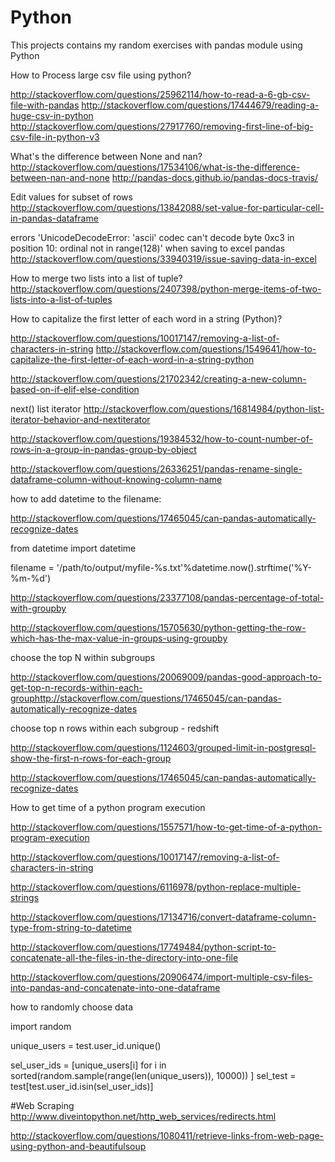 # Python


This projects contains my random exercises with pandas module using Python

How to Process large csv file using python?

http://stackoverflow.com/questions/25962114/how-to-read-a-6-gb-csv-file-with-pandas
http://stackoverflow.com/questions/17444679/reading-a-huge-csv-in-python
http://stackoverflow.com/questions/27917760/removing-first-line-of-big-csv-file-in-python-v3


What's the difference between None and nan?
http://stackoverflow.com/questions/17534106/what-is-the-difference-between-nan-and-none
http://pandas-docs.github.io/pandas-docs-travis/

Edit values for subset of rows
http://stackoverflow.com/questions/13842088/set-value-for-particular-cell-in-pandas-dataframe

errors 'UnicodeDecodeError: 'ascii' codec can't decode byte 0xc3 in position 10: ordinal not in range(128)' when saving to excel pandas
http://stackoverflow.com/questions/33940319/issue-saving-data-in-excel

How to merge two lists into a list of tuple?
http://stackoverflow.com/questions/2407398/python-merge-items-of-two-lists-into-a-list-of-tuples

How to capitalize the first letter of each word in a string (Python)?


http://stackoverflow.com/questions/10017147/removing-a-list-of-characters-in-string
http://stackoverflow.com/questions/1549641/how-to-capitalize-the-first-letter-of-each-word-in-a-string-python


http://stackoverflow.com/questions/21702342/creating-a-new-column-based-on-if-elif-else-condition

next() list iterator
http://stackoverflow.com/questions/16814984/python-list-iterator-behavior-and-nextiterator

http://stackoverflow.com/questions/19384532/how-to-count-number-of-rows-in-a-group-in-pandas-group-by-object

http://stackoverflow.com/questions/26336251/pandas-rename-single-dataframe-column-without-knowing-column-name

how to add datetime to the filename:

http://stackoverflow.com/questions/17465045/can-pandas-automatically-recognize-dates

from datetime import datetime

filename = '/path/to/output/myfile-%s.txt'%datetime.now().strftime('%Y-%m-%d')

http://stackoverflow.com/questions/23377108/pandas-percentage-of-total-with-groupby

http://stackoverflow.com/questions/15705630/python-getting-the-row-which-has-the-max-value-in-groups-using-groupby

choose the top N within subgroups

http://stackoverflow.com/questions/20069009/pandas-good-approach-to-get-top-n-records-within-each-grouphttp://stackoverflow.com/questions/17465045/can-pandas-automatically-recognize-dates

choose top n rows within each subgroup - redshift

http://stackoverflow.com/questions/1124603/grouped-limit-in-postgresql-show-the-first-n-rows-for-each-group

http://stackoverflow.com/questions/17465045/can-pandas-automatically-recognize-dates

How to get time of a python program execution

http://stackoverflow.com/questions/1557571/how-to-get-time-of-a-python-program-execution


http://stackoverflow.com/questions/10017147/removing-a-list-of-characters-in-string

http://stackoverflow.com/questions/6116978/python-replace-multiple-strings

http://stackoverflow.com/questions/17134716/convert-dataframe-column-type-from-string-to-datetime

http://stackoverflow.com/questions/17749484/python-script-to-concatenate-all-the-files-in-the-directory-into-one-file

http://stackoverflow.com/questions/20906474/import-multiple-csv-files-into-pandas-and-concatenate-into-one-dataframe

how to randomly choose data

import random

unique_users = test.user_id.unique()

sel_user_ids = [unique_users[i] for i in sorted(random.sample(range(len(unique_users)), 10000)) ]
sel_test = test[test.user_id.isin(sel_user_ids)]


#Web Scraping
http://www.diveintopython.net/http_web_services/redirects.html

http://stackoverflow.com/questions/1080411/retrieve-links-from-web-page-using-python-and-beautifulsoup


